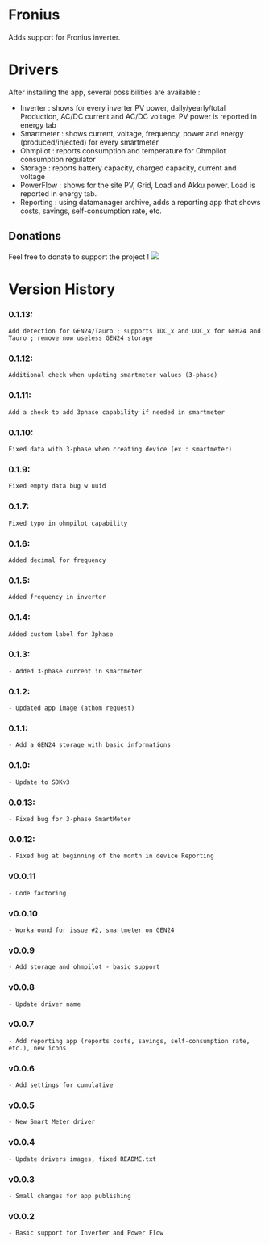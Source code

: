 # Fronius

Adds support for Fronius inverter. 

# Drivers
After installing the app, several possibilities are available : 
* Inverter : shows for every inverter PV power, daily/yearly/total Production, AC/DC current and AC/DC voltage. PV power is reported in energy tab
* Smartmeter : shows current, voltage, frequency, power and energy (produced/injected) for every smartmeter
* Ohmpilot : reports consumption and temperature for Ohmpilot consumption regulator 
* Storage : reports battery capacity, charged capacity, current and voltage
* PowerFlow : shows for the site PV, Grid, Load and Akku power. Load is reported in energy tab. 
* Reporting : using datamanager archive, adds a reporting app that shows costs, savings, self-consumption rate, etc.

## Donations
Feel free to donate to  support the project !
[<img src="https://www.paypalobjects.com/en_GB/i/btn/btn_donate_SM.gif">](https://www.paypal.com/cgi-bin/webscr?cmd=_donations&business=RVBS24SPLU922&currency_code=EUR)

# Version History
### 0.1.13: 
    Add detection for GEN24/Tauro ; supports IDC_x and UDC_x for GEN24 and Tauro ; remove now useless GEN24 storage
### 0.1.12:
    Additional check when updating smartmeter values (3-phase)
### 0.1.11:
	Add a check to add 3phase capability if needed in smartmeter
### 0.1.10:
    Fixed data with 3-phase when creating device (ex : smartmeter)
### 0.1.9: 
    Fixed empty data bug w uuid
### 0.1.7: 
    Fixed typo in ohmpilot capability
### 0.1.6: 
    Added decimal for frequency
### 0.1.5: 
    Added frequency in inverter
### 0.1.4:
    Added custom label for 3phase
### 0.1.3:
	- Added 3-phase current in smartmeter
### 0.1.2:
	- Updated app image (athom request)
### 0.1.1:
	- Add a GEN24 storage with basic informations
### 0.1.0:
	- Update to SDKv3
### 0.0.13: 
    - Fixed bug for 3-phase SmartMeter
### 0.0.12: 
    - Fixed bug at beginning of the month in device Reporting
### v0.0.11
	- Code factoring
### v0.0.10
	- Workaround for issue #2, smartmeter on GEN24
### v0.0.9
	- Add storage and ohmpilot - basic support
### v0.0.8
	- Update driver name
### v0.0.7 
	- Add reporting app (reports costs, savings, self-consumption rate, etc.), new icons
### v0.0.6
	- Add settings for cumulative 
### v0.0.5
	- New Smart Meter driver
### v0.0.4
	- Update drivers images, fixed README.txt
### v0.0.3
	- Small changes for app publishing
### v0.0.2
	- Basic support for Inverter and Power Flow